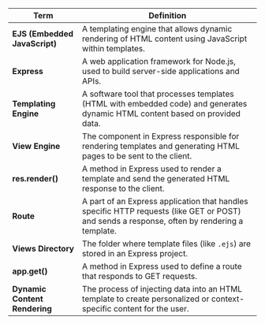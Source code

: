 | **Term**               | **Definition**                                                                                           |
|------------------------|----------------------------------------------------------------------------------------------------------|
| **EJS (Embedded JavaScript)** | A templating engine that allows dynamic rendering of HTML content using JavaScript within templates.     |
| **Express**             | A web application framework for Node.js, used to build server-side applications and APIs.                 |
| **Templating Engine**   | A software tool that processes templates (HTML with embedded code) and generates dynamic HTML content based on provided data. |
| **View Engine**         | The component in Express responsible for rendering templates and generating HTML pages to be sent to the client. |
| **res.render()**        | A method in Express used to render a template and send the generated HTML response to the client.          |
| **Route**               | A part of an Express application that handles specific HTTP requests (like GET or POST) and sends a response, often by rendering a template. |
| **Views Directory**     | The folder where template files (like `.ejs`) are stored in an Express project.                           |
| **app.get()**           | A method in Express used to define a route that responds to GET requests.                                 |
| **Dynamic Content Rendering** | The process of injecting data into an HTML template to create personalized or context-specific content for the user. |
